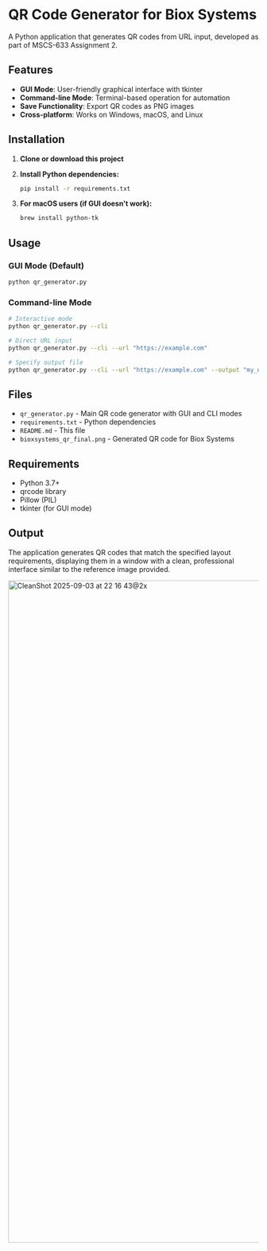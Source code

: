 # QR Code Generator for Biox Systems

A Python application that generates QR codes from URL input, developed as part of MSCS-633 Assignment 2.

## Features

- **GUI Mode**: User-friendly graphical interface with tkinter
- **Command-line Mode**: Terminal-based operation for automation
- **Save Functionality**: Export QR codes as PNG images
- **Cross-platform**: Works on Windows, macOS, and Linux

## Installation

1. **Clone or download this project**

2. **Install Python dependencies:**
   ```bash
   pip install -r requirements.txt
   ```

3. **For macOS users (if GUI doesn't work):**
   ```bash
   brew install python-tk
   ```

## Usage

### GUI Mode (Default)
```bash
python qr_generator.py
```

### Command-line Mode
```bash
# Interactive mode
python qr_generator.py --cli

# Direct URL input
python qr_generator.py --cli --url "https://example.com"

# Specify output file
python qr_generator.py --cli --url "https://example.com" --output "my_qr.png"
```

## Files

- `qr_generator.py` - Main QR code generator with GUI and CLI modes
- `requirements.txt` - Python dependencies
- `README.md` - This file
- `bioxsystems_qr_final.png` - Generated QR code for Biox Systems

## Requirements

- Python 3.7+
- qrcode library
- Pillow (PIL)
- tkinter (for GUI mode)

## Output

The application generates QR codes that match the specified layout requirements, displaying them in a window with a clean, professional interface similar to the reference image provided.

<img width="1090" height="1334" alt="CleanShot 2025-09-03 at 22 16 43@2x" src="https://github.com/user-attachments/assets/c65fd06e-8369-4d9b-a207-f2c4f0530690" />

